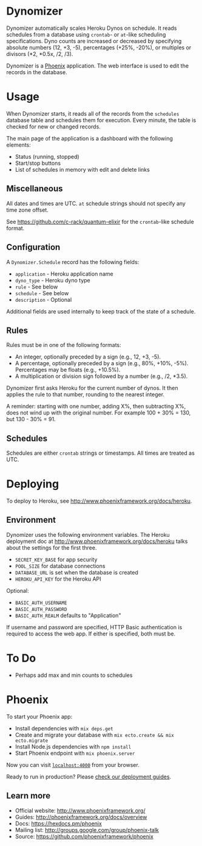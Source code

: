 # Dynomizer

Dynomizer automatically scales Heroku Dynos on schedule. It reads schedules
from a database using `crontab`- or `at`-like scheduling specifications.
Dyno counts are increased or decreased by specifying absolute numbers (12,
+3, -5), percentages (+25%, -20%), or multiples or divisors (*2, *0.5x, /2,
/3).

Dynomizer is a [Phoenix](http://www.phoenixframework.org/) application. The
web interface is used to edit the records in the database.

# Usage

When Dynomizer starts, it reads all of the records from the `schedules`
database table and schedules them for execution. Every minute, the table is
checked for new or changed records.

The main page of the application is a dashboard with the following elements:
- Status (running, stopped)
- Start/stop buttons
- List of schedules in memory with edit and delete links

## Miscellaneous

All dates and times are UTC. `at` schedule strings should not specify any
time zone offset.

See https://github.com/c-rack/quantum-elixir for the `crontab`-like schedule
format.

## Configuration

A `Dynomizer.Schedule` record has the following fields:

- `application` - Heroku application name
- `dyno_type` - Heroku dyno type
- `rule` - See below
- `schedule` - See below
- `description` - Optional

Additional fields are used internally to keep track of the state of a
schedule.

## Rules

Rules must be in one of the following formats:

- An integer, optionally preceded by a sign (e.g., 12, +3, -5).
- A percentage, optionally preceded by a sign (e.g., 80%, +10%, -5%).
  Percentages may be floats (e.g., +10.5%).
- A multiplication or division sign followed by a number (e.g., /2, *3.5).

Dynomizer first asks Heroku for the current number of dynos. It then applies
the rule to that number, rounding to the nearest integer.

A reminder: starting with one number, adding X%, then subtracting X%, does
not wind up with the original number. For example 100 + 30% = 130, but 130 -
30% = 91.

## Schedules

Schedules are either `crontab` strings or timestamps. All times are treated
as UTC.

# Deploying

To deploy to Heroku, see http://www.phoenixframework.org/docs/heroku.

## Environment

Dynomizer uses the following environment variables. The Heroku deployment
doc at http://www.phoenixframework.org/docs/heroku talks about the settings
for the first three.

- `SECRET_KEY_BASE` for app security
- `POOL_SIZE` for database connections
- `DATABASE_URL` is set when the database is created
- `HEROKU_API_KEY` for the Heroku API

Optional:

- `BASIC_AUTH_USERNAME`
- `BASIC_AUTH_PASSWORD`
- `BASIC_AUTH_REALM` defaults to "Application"

If username and password are specified, HTTP Basic authentication is
required to access the web app. If either is specified, both must be.

# To Do

- Perhaps add max and min counts to schedules

# Phoenix

To start your Phoenix app:

  * Install dependencies with `mix deps.get`
  * Create and migrate your database with `mix ecto.create && mix ecto.migrate`
  * Install Node.js dependencies with `npm install`
  * Start Phoenix endpoint with `mix phoenix.server`

Now you can visit [`localhost:4000`](http://localhost:4000) from your browser.

Ready to run in production? Please [check our deployment guides](http://www.phoenixframework.org/docs/deployment).

## Learn more

  * Official website: http://www.phoenixframework.org/
  * Guides: http://phoenixframework.org/docs/overview
  * Docs: https://hexdocs.pm/phoenix
  * Mailing list: http://groups.google.com/group/phoenix-talk
  * Source: https://github.com/phoenixframework/phoenix
